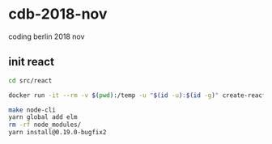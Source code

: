 # cdb-2018-nov
coding berlin 2018 nov

## init react

``` bash
cd src/react

docker run -it --rm -v $(pwd):/temp -u "$(id -u):$(id -g)" create-react-app /temp

make node-cli
yarn global add elm
rm -rf node_modules/
yarn install@0.19.0-bugfix2

```
